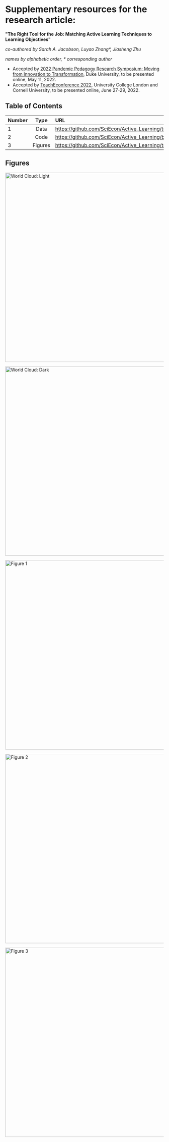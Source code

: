 # Supplementary resources for the research article: 

**"The Right Tool for the Job: Matching Active Learning Techniques to Learning Objectives"**

*co-authored by Sarah A. Jacobson, Luyao Zhang\*, Jiasheng Zhu* 

*names by alphabetic order, \* corresponding author*

-	Accepted by [2022 Pandemic Pedagogy Research Symposium: Moving from Innovation to Transformation](https://learninginnovation.duke.edu/blog/portfolio/the-2022-pandemic-pedagogy-research-symposium/), Duke University, to be presented online, May 11, 2022.
- Accepted by [TeachEconference 2022](https://ctale.org/teacheconference2022/), University College London and Cornell University, to be presented online, June 27-29, 2022.

## Table of Contents


| Number | Type | URL |
| :------------ |:---------------:| :------------|
|1  | Data      | https://github.com/SciEcon/Active_Learning/tree/main/data |
| 2 | Code      |https://github.com/SciEcon/Active_Learning/blob/main/The_Right_Tool_for_the_Job_Matching_Active_Learning_Techniques_to_Learning_Objectives.ipynb|
| 3 | Figures   | https://github.com/SciEcon/Active_Learning/tree/main/figs|


## Figures


<p align="left">
  <img src="https://github.com/SciEcon/Active_Learning/blob/main/figs/wordcloud_light.png" width="600" title="World Cloud: Light">
</p>

<p align="left">
  <img src="https://github.com/SciEcon/Active_Learning/blob/main/figs/wordcloud_dark.png" width="600" title="World Cloud: Dark">
</p>

<p align="left">
  <img src="https://github.com/SciEcon/Active_Learning/blob/main/figs/figure1.png" width="600" title="Figure 1">
</p>

<p align="left">
  <img src="https://github.com/SciEcon/Active_Learning/blob/main/figs/figure2.png" width="600" title="Figure 2">
</p>

<p align="left">
  <img src="https://github.com/SciEcon/Active_Learning/blob/main/figs/figure3.png" width="600" title="Figure 3">
</p>
